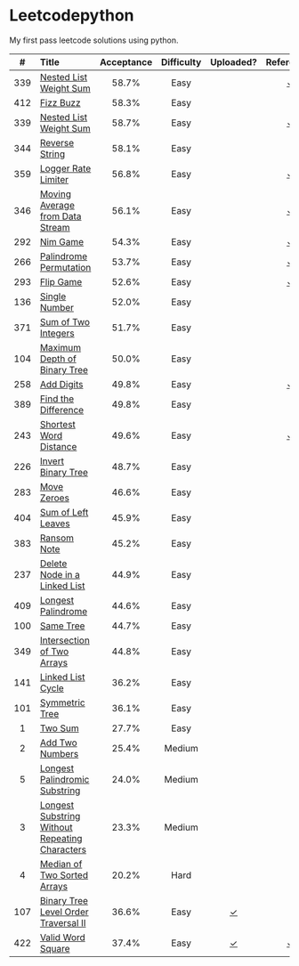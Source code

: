 # Leetcodepython
My first pass leetcode solutions using python.

| # | Title | Acceptance | Difficulty | Uploaded? | Reference? |
| :---: | :----------------- | :-----: | :-----: | :----: | :----: |
| 339 | [Nested List Weight Sum](http://www.cnblogs.com/grandyang/p/5340305.html) |58.7%|Easy||[✓](http://www.cnblogs.com/grandyang/p/5340305.html)|
| 412 | [Fizz Buzz](https://leetcode.com/problems/fizz-buzz) |58.3%|Easy|||
| 339 | [Nested List Weight Sum](http://www.cnblogs.com/grandyang/p/5340305.html) |58.7%|Easy||[✓](http://www.cnblogs.com/grandyang/p/5340305.html)|
| 344 | [Reverse String](https://leetcode.com/problems/reverse-string) |58.1%|Easy|||
| 359 | [Logger Rate Limiter](http://fernisoites.blogspot.com/2016/07/359-logger-rate-limiter.html) |56.8%|Easy||[✓](http://fernisoites.blogspot.com/2016/07/359-logger-rate-limiter.html)|
| 346 | [Moving Average from Data Stream](http://www.jianshu.com/p/5eb76b89990b) |56.1%|Easy||[✓](http://www.jianshu.com/p/5eb76b89990b)|
| 292 | [Nim Game](https://leetcode.com/problems/nim-game) |54.3%|Easy||[✓](http://www.jianshu.com/p/5eb76b89990b)|
| 266 | [Palindrome Permutation](https://segmentfault.com/a/1190000003790181) | 53.7% | Easy | | [✓](https://segmentfault.com/a/1190000003790181) |
| 293 | [Flip Game](http://www.cnblogs.com/yrbbest/p/5042265.html) | 52.6% | Easy | | [✓](http://www.cnblogs.com/yrbbest/p/5042265.html) |
| 136 | [Single Number](https://leetcode.com/problems/single-number) | 52.0% | Easy | | |
| 371 | [Sum of Two Integers](https://leetcode.com/problems/sum-of-two-integers) | 51.7% | Easy | | |
| 104 | [Maximum Depth of Binary Tree](https://leetcode.com/problems/maximum-depth-of-binary-tree) | 50.0% | Easy | | |
| 258 | [Add Digits](https://leetcode.com/problems/add-digits) | 49.8% | Easy | | [✓](http://blog.csdn.net/coder_orz/article/details/51378231) |
| 389 | [Find the Difference](https://leetcode.com/problems/find-the-difference) | 49.8% | Easy | | |
| 243 | [Shortest Word Distance](https://tonycao.gitbooks.io/leetcode-locked/content/LeetCode%20Locked/c1.4.html) | 49.6% | Easy | | [✓](https://tonycao.gitbooks.io/leetcode-locked/content/LeetCode%20Locked/c1.4.html) |
| 226 | [Invert Binary Tree](https://leetcode.com/problems/invert-binary-tree) | 48.7% | Easy | | |
| 283 | [Move Zeroes](https://leetcode.com/problems/move-zeroes) | 46.6% | Easy | | |
| 404 | [Sum of Left Leaves](https://leetcode.com/problems/sum-of-left-leaves) | 45.9% | Easy | | |
| 383 | [Ransom Note](https://leetcode.com/problems/ransom-note) | 45.2% | Easy | | |
| 237 | [Delete Node in a Linked List](https://leetcode.com/problems/delete-node-in-a-linked-list) | 44.9% | Easy | | |
| 409 | [Longest Palindrome](https://leetcode.com/problems/longest-palindrome) | 44.6% | Easy | | |
| 100 | [Same Tree](https://leetcode.com/problems/same-tree) | 44.7% | Easy | | |
| 349 | [Intersection of Two Arrays](https://leetcode.com/problems/intersection-of-two-arrays) | 44.8% | Easy | | |
| 141 | [Linked List Cycle](https://leetcode.com/problems/linked-list-cycle) | 36.2% | Easy | | |
| 101 | [Symmetric Tree](https://leetcode.com/problems/symmetric-tree) | 36.1% | Easy | | |
| 1 | [Two Sum](https://leetcode.com/problems/two-sum) | 27.7% | Easy | | |
| 2 | [Add Two Numbers](https://leetcode.com/problems/add-two-numbers) | 25.4% | Medium | | |
| 5 | [Longest Palindromic Substring](https://leetcode.com/problems/longest-palindromic-substring) | 24.0% | Medium | | |
| 3 | [Longest Substring Without Repeating Characters](https://leetcode.com/problems/longest-substring-without-repeating-characters) | 23.3% | Medium | | |
| 4 | [Median of Two Sorted Arrays](https://leetcode.com/problems/median-of-two-sorted-arrays) | 20.2% | Hard | | |
| 107 | [Binary Tree Level Order Traversal II](https://leetcode.com/problems/binary-tree-level-order-traversal-ii) | 36.6% | Easy | [✓](https://github.com/banben/Leetcodepython/blob/master/Solutions/107.py) | |
| 422 | [Valid Word Square](http://bookshadow.com/weblog/2016/10/16/leetcode-valid-word-square/) | 37.4% | Easy | [✓](https://github.com/banben/Leetcodepython/blob/master/Solutions/422.py) | [✓](https://tonycao.gitbooks.io/leetcode-locked/content/LeetCode%20Locked/c1.4.html) |
